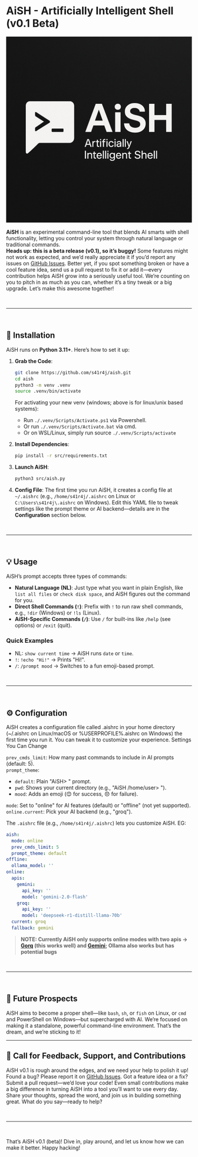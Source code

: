 # AiSH - Artificially Intelligent Shell (v0.1 Beta)

![logo](/extras/logos/AiSH_logo_v1.png)

**AiSH** is an experimental command-line tool that blends AI smarts with shell functionality, letting you control your system through natural language or traditional commands.   
**Heads up: this is a beta release (v0.1), so it’s buggy!** Some features might not work as expected, and we’d really appreciate it if you’d report any issues on [GitHub Issues](https://github.com/s41r4j/aish/issues). Better yet, if you spot something broken or have a cool feature idea, send us a pull request to fix it or add it—every contribution helps AiSH grow into a seriously useful tool. We’re counting on you to pitch in as much as you can, whether it’s a tiny tweak or a big upgrade. Let’s make this awesome together!

<br><hr><br>

## 🚀 Installation

AiSH runs on **Python 3.11+**. Here’s how to set it up:

1. **Grab the Code**:
   ```bash
   git clone https://github.com/s41r4j/aish.git
   cd aish
   python3 -m venv .venv
   source .venv/bin/activate
   ```
   For activating your new venv (windows; above is for linux/unix based systems):
   - Run `./.venv/Scripts/Activate.ps1` via Powershell.
   - Or run `./.venv/Scripts/Activate.bat` via cmd.
   - Or on WSL/Linux, simply run source `./.venv/Scripts/activate`


2. **Install Dependencies**:
   ```bash
   pip install -r src/requirements.txt
   ```

3. **Launch AiSH**:
   ```bash
   python3 src/aish.py
   ```

4. **Config File**:
   The first time you run AiSH, it creates a config file at `~/.aishrc` (e.g., `/home/s41r4j/.aishrc` on Linux or `C:\Users\s41r4j\.aishrc` on Windows). Edit this YAML file to tweak settings like the prompt theme or AI backend—details are in the **Configuration** section below.

<br><hr><br>

## 💡 Usage

AiSH’s prompt accepts three types of commands:

- **Natural Language (NL)**: Just type what you want in plain English, like `list all files` or `check disk space`, and AiSH figures out the command for you.
- **Direct Shell Commands (`!`)**: Prefix with `!` to run raw shell commands, e.g., `!dir` (Windows) or `!ls` (Linux).
- **AiSH-Specific Commands (`/`)**: Use `/` for built-ins like `/help` (see options) or `/exit` (quit).

### Quick Examples
- NL: `show current time` → AiSH runs `date` or `time`.
- `!`: `!echo "Hi!"` → Prints "Hi!".
- `/`: `/prompt mood` → Switches to a fun emoji-based prompt.

<br><hr><br>

## ⚙️ Configuration

AiSH creates a configuration file called .aishrc in your home directory (~/.aishrc on Linux/macOS or %USERPROFILE%\.aishrc on Windows) the first time you run it. You can tweak it to customize your experience.
Settings You Can Change

`prev_cmds_limit`: How many past commands to include in AI prompts (default: 5).  
`prompt_theme`:  
- `default`: Plain "AiSH> " prompt.  
- `pwd`: Shows your current directory (e.g., "AiSH /home/user> ").  
- `mood`: Adds an emoji (😊 for success, 😞 for failure).
  
`mode`: Set to "online" for AI features (default) or "offline" (not yet supported).  
`online.current`: Pick your AI backend (e.g., "groq").  

The `.aishrc` file (e.g., `/home/s41r4j/.aishrc`) lets you customize AiSH. EG:
```yaml
aish:
  mode: online
  prev_cmds_limit: 5
  prompt_theme: default
offline:
  ollama_model: ''
online:
  apis:
    gemini:
      api_key: ''
      model: 'gemini-2.0-flash'
    groq:
      api_key: ''
      model: 'deepseek-r1-distill-llama-70b'
  current: groq
  fallback: gemini
```

> **NOTE: Currently AiSH only supports online modes with two apis -> [Gorq](https://console.groq.com/keys) (this works well) and [Gemini](https://aistudio.google.com/app/apikey); Ollama also works but has potential bugs**

<br><hr><br>

## 🌱 Future Prospects

AiSH aims to become a proper shell—like `bash`, `sh`, or `fish` on Linux, or `cmd` and PowerShell on Windows—but supercharged with AI. We’re focused on making it a standalone, powerful command-line environment. That’s the dream, and we’re sticking to it!

---

## 📢 Call for Feedback, Support, and Contributions

AiSH v0.1 is rough around the edges, and we need your help to polish it up! Found a bug? Please report it on [GitHub Issues](https://github.com/s41r4j/aish/issues). Got a feature idea or a fix? Submit a pull request—we’d love your code! Even small contributions make a big difference in turning AiSH into a tool you’ll want to use every day. Share your thoughts, spread the word, and join us in building something great. What do you say—ready to help?

<br><hr><br>



That’s AiSH v0.1 (beta)! Dive in, play around, and let us know how we can make it better. Happy hacking!
